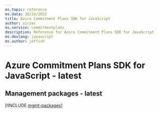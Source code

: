 ```yaml
---
ms.topic: reference
ms.data: 10/24/2022
title: Azure Commitment Plans SDK for JavaScript
author: xirzec
ms.service: commitmentplans
description: Reference for Azure Commitment Plans SDK for JavaScript
ms.devlang: javascript
ms.author: jeffish
---
```

# Azure Commitment Plans SDK for JavaScript - latest

## Management packages - latest
[!INCLUDE [mgmt-packages](commitment-plans-mgmt-index.md)]